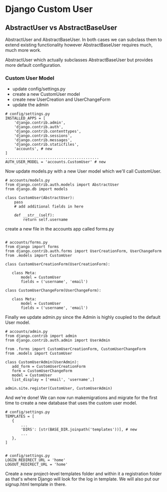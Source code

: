 #  Django Custom User

## AbstractUser vs AbstractBaseUser

AbstractUser and AbstractBaseUser. In both cases we can subclass them to extend existing functionality however AbstractBaseUser requires much, much more work. 

 AbstractUser which actually subclasses AbstractBaseUser but provides more default configuration.
 
 ### Custom User Model
 + update config/settings.py
 + create a new CustomUser model
 + create new UserCreation and UserChangeForm
 + update the admin

```
# config/settings.py
INSTALLED_APPS = [
    'django.contrib.admin',
    'django.contrib.auth',
    'django.contrib.contenttypes',
    'django.contrib.sessions',
    'django.contrib.messages',
    'django.contrib.staticfiles',
    'accounts', # new
]
..........................................
AUTH_USER_MODEL = 'accounts.CustomUser' # new
```
Now update models.py with a new User model which we'll call CustomUser.
```
# accounts/models.py
from django.contrib.auth.models import AbstractUser
from django.db import models

class CustomUser(AbstractUser):
    pass
    # add additional fields in here

    def __str__(self):
        return self.username
```

 create a new file in the accounts app called forms.py
 
 ```
 
 # accounts/forms.py
from django import forms
from django.contrib.auth.forms import UserCreationForm, UserChangeForm
from .models import CustomUser

class CustomUserCreationForm(UserCreationForm):

    class Meta:
        model = CustomUser
        fields = ('username', 'email')

class CustomUserChangeForm(UserChangeForm):

    class Meta:
        model = CustomUser
        fields = ('username', 'email')
 ```
 Finally we update admin.py since the Admin is highly coupled to the default User model.
 
 ```
 # accounts/admin.py
from django.contrib import admin
from django.contrib.auth.admin import UserAdmin

from .forms import CustomUserCreationForm, CustomUserChangeForm
from .models import CustomUser

class CustomUserAdmin(UserAdmin):
    add_form = CustomUserCreationForm
    form = CustomUserChangeForm
    model = CustomUser
    list_display = ['email', 'username',]

admin.site.register(CustomUser, CustomUserAdmin)
 ```
 
 And we're done! We can now run makemigrations and migrate for the first time to create a new database that uses the custom user model.
 
 ```
 # config/settings.py
TEMPLATES = [
    {
        ...
        'DIRS': [str(BASE_DIR.joinpath('templates'))], # new
        ...
    },
]
 ```
 
 ```
 
 # config/settings.py
LOGIN_REDIRECT_URL = 'home'
LOGOUT_REDIRECT_URL = 'home'
 ```
 
 Create a new project-level templates folder and within it a registration folder as that's where Django will look for the log in template. We will also put our signup.html template in there.
 
 
 
